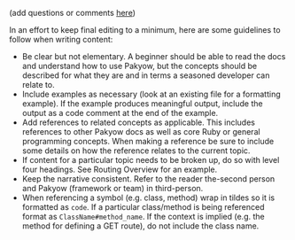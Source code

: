 (add questions or comments [here](http://groups.google.com/group/pakyow))

In an effort to keep final editing to a minimum, here are some guidelines to follow when writing content:

  - Be clear but not elementary. A beginner should be able to read the docs and understand how to use Pakyow, but the concepts should be described for what they are and in terms a seasoned developer can relate to.
  - Include examples as necessary (look at an existing file for a formatting example). If the example produces meaningful output, include the output as a code comment at the end of the example.
  - Add references to related concepts as applicable. This includes references to other Pakyow docs as well as core Ruby or general programming concepts. When making a reference be sure to include some details on how the reference relates to the current topic.
  - If content for a particular topic needs to be broken up, do so with level four headings. See Routing Overview for an example.
  - Keep the narrative consistent. Refer to the reader the-second person and Pakyow (framework or team) in third-person.
  - When referencing a symbol (e.g. class, method) wrap in tildes so it is formatted as `code`. If a particular class/method is being referenced format as `ClassName#method_name`. If the context is implied (e.g. the method for defining a GET route), do not include the class name.

